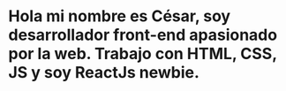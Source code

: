 # Hola mi nombre es César, soy desarrollador front-end apasionado por la web. Trabajo con HTML, CSS, JS y soy ReactJs newbie.
